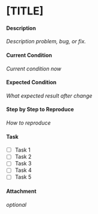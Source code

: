 
# [TITLE]

#### Description
_Description problem, bug, or fix._

#### Current Condition
_Current condition now_

#### Expected Condition
_What expected result after change_

#### Step by Step to Reproduce
_How to reproduce_

#### Task
- [ ] Task 1
- [ ] Task 2
- [ ] Task 3
- [ ] Task 4
- [ ] Task 5

#### Attachment 
_optional_

